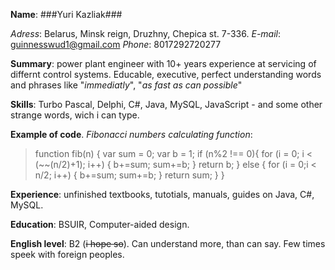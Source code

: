 **Name**: ###Yuri Kazliak###

*Adress*: Belarus, Minsk reign, Druzhny, Chepica st. 7-336.
*E-mail*: guinnesswud1@gmail.com
*Phone*: 8017292720277

**Summary**: power plant engineer with 10+ years experience at servicing of differnt control systems. Educable, executive, perfect understanding words and phrases like "*immediatly*", "*as fast as can possible*"

**Skills**: Turbo Pascal, Delphi, C#, Java, MySQL, JavaScript - and some other strange words, wich i can type.

**Example of code**. *Fibonacci numbers calculating function*:

>function fib(n) {
>  var sum = 0;
>  var b = 1;
>  if (n%2 !== 0){
>    for (i = 0; i < (~~(n/2)+1); i++) {
>      b+=sum;
>      sum+=b;
>    } return b;
>  } else {
>      for (i = 0;i < n/2; i++) {
>        b+=sum;
>        sum+=b;
>      } return sum;
>    }
>}

**Experience**: unfinished textbooks, tutotials, manuals, guides on Java, C#, MySQL.

**Education**: BSUIR, Computer-aided design. 

**English level**: B2 (~~i hope so~~). Can understand more, than can say. Few times speek with foreign peoples. 